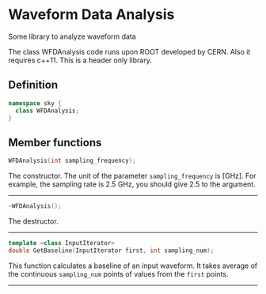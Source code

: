 # Waveform Data Analysis
Some library to analyze waveform data


The class WFDAnalysis code runs upon ROOT developed by CERN.
Also it requires c++11.
This is a header only library.

Definition
--
```c++
namespace sky {
  class WFDAnalysis;
}
```

Member functions
--
```c++
WFDAnalysis(int sampling_frequency);
```
The constructor. 
The unit of the parameter `sampling_frequency` is [GHz].
For example, the sampling rate is 2.5 GHz, you should give 2.5 to the argument.

---
```c++
~WFDAnalysis();
```
The destructor.

---
```c++
template <class InputIterator>
double GetBaseline(InputIterator first, int sampling_num);
```
This function calculates a baseline of an input waveform. It takes average of the continuous `sampling_num` points of values from the `first` points.

---
